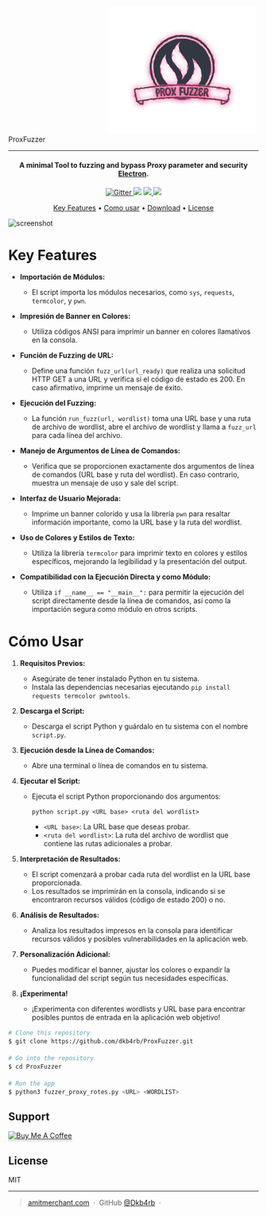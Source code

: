 <a  align="center" href=""><img src="https://github.com/dkb4rb/ProxFuzzer/blob/main/assets/image.svg" alt="ProxFuzzer" width="300" style="margin-left: 200px;"></a>
ProxFuzzer

---

<h4 align="center">A minimal Tool to fuzzing and bypass Proxy parameter and security <a href="http://electron.atom.io" target="_blank">Electron</a>.</h4>

<p align="center">
  <a href="https://badge.fury.io/js/electron-markdownify">
    <img src="https://badge.fury.io/js/electron-markdownify.svg"
         alt="Gitter">
  </a>
  <a href="https://gitter.im/amitmerchant1990/electron-markdownify"><img src="https://badges.gitter.im/amitmerchant1990/electron-markdownify.svg"></a>
  <a href="https://saythanks.io/to/bullredeyes@gmail.com">
      <img src="https://img.shields.io/badge/SayThanks.io-%E2%98%BC-1EAEDB.svg">
  </a>
  <a href="https://www.paypal.me/AmitMerchant">
    <img src="https://img.shields.io/badge/$-donate-ff69b4.svg?maxAge=2592000&amp;style=flat">
  </a>
</p>

<p align="center">
  <a href="#key-features">Key Features</a> •
  <a href="#how-to-use">Como usar</a> •
  <a href="#download">Download</a> •
  <a href="#license">License</a>
</p>

![screenshot](https://raw.githubusercontent.com/amitmerchant1990/electron-markdownify/master/app/img/markdownify.gif)

# Key Features

- **Importación de Módulos:**
  - El script importa los módulos necesarios, como `sys`, `requests`, `termcolor`, y `pwn`.

- **Impresión de Banner en Colores:**
  - Utiliza códigos ANSI para imprimir un banner en colores llamativos en la consola.

- **Función de Fuzzing de URL:**
  - Define una función `fuzz_url(url_ready)` que realiza una solicitud HTTP GET a una URL y verifica si el código de estado es 200. En caso afirmativo, imprime un mensaje de éxito.

- **Ejecución del Fuzzing:**
  - La función `run_fuzz(url, wordlist)` toma una URL base y una ruta de archivo de wordlist, abre el archivo de wordlist y llama a `fuzz_url` para cada línea del archivo.

- **Manejo de Argumentos de Línea de Comandos:**
  - Verifica que se proporcionen exactamente dos argumentos de línea de comandos (URL base y ruta del wordlist). En caso contrario, muestra un mensaje de uso y sale del script.

- **Interfaz de Usuario Mejorada:**
  - Imprime un banner colorido y usa la librería `pwn` para resaltar información importante, como la URL base y la ruta del wordlist.

- **Uso de Colores y Estilos de Texto:**
  - Utiliza la librería `termcolor` para imprimir texto en colores y estilos específicos, mejorando la legibilidad y la presentación del output.

- **Compatibilidad con la Ejecución Directa y como Módulo:**
  - Utiliza `if __name__ == "__main__":` para permitir la ejecución del script directamente desde la línea de comandos, así como la importación segura como módulo en otros scripts.

# Cómo Usar

1. **Requisitos Previos:**
   - Asegúrate de tener instalado Python en tu sistema.
   - Instala las dependencias necesarias ejecutando `pip install requests termcolor pwntools`.

2. **Descarga el Script:**
   - Descarga el script Python y guárdalo en tu sistema con el nombre `script.py`.

3. **Ejecución desde la Línea de Comandos:**
   - Abre una terminal o línea de comandos en tu sistema.

4. **Ejecutar el Script:**
   - Ejecuta el script Python proporcionando dos argumentos:
     ```
     python script.py <URL base> <ruta del wordlist>
     ```
     - `<URL base>`: La URL base que deseas probar.
     - `<ruta del wordlist>`: La ruta del archivo de wordlist que contiene las rutas adicionales a probar.

5. **Interpretación de Resultados:**
   - El script comenzará a probar cada ruta del wordlist en la URL base proporcionada.
   - Los resultados se imprimirán en la consola, indicando si se encontraron recursos válidos (código de estado 200) o no.

6. **Análisis de Resultados:**
   - Analiza los resultados impresos en la consola para identificar recursos válidos y posibles vulnerabilidades en la aplicación web.

7. **Personalización Adicional:**
   - Puedes modificar el banner, ajustar los colores o expandir la funcionalidad del script según tus necesidades específicas.

8. **¡Experimenta!**
   - ¡Experimenta con diferentes wordlists y URL base para encontrar posibles puntos de entrada en la aplicación web objetivo!


```bash
# Clone this repository
$ git clone https://github.com/dkb4rb/ProxFuzzer.git

# Go into the repository
$ cd ProxFuzzer

# Run the app
$ python3 fuzzer_proxy_rotes.py <URL> <WORDLIST>
```

## Support

<a href="https://www.buymeacoffee.com/" target="_blank"><img src="https://www.buymeacoffee.com/assets/img/custom_images/purple_img.png" alt="Buy Me A Coffee" style="height: 41px !important;width: 174px !important;box-shadow: 0px 3px 2px 0px rgba(190, 190, 190, 0.5) !important;-webkit-box-shadow: 0px 3px 2px 0px rgba(190, 190, 190, 0.5) !important;" ></a>

## License

MIT

---

> [amitmerchant.com](https://dkb4rb.github.io) &nbsp;&middot;&nbsp;
> GitHub [@Dkb4rb](https://github.com/dkb4rb) &nbsp;&middot;&nbsp;


